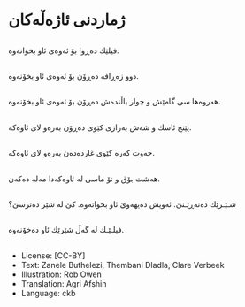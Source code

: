 # ژماردنی ئاژەڵەكان

##
فیلێك دەڕوا بۆ ئەوەی ئاو بخواتەوە.

##
دوو زەڕافە دەڕۆن بۆ ئەوەی ئاو بخۆنەوە.

##
هەروەها سی گامێش و چوار باڵندەش دەڕۆن بۆ ئەوەی ئاو بخۆنەوە.

##
پێنج ئاسك و شەش بەرازی كێوی دەڕۆن بەرەو لای ئاوەكە.

##
حەوت كەرە كێوی غاردەدەن بەرەو لای ئاوەكە.

##
هەشت بۆق و نۆ ماسی لە ئاوەكەدا مەلە دەكەن.

##
شـێـرێك دەنەڕێـنێ. ئەویش دەیهەوێ ئاو بخواتەوە. كێ لە شێر دەترسێ؟

##
فیلـێـك لە گەڵ شێرێك ئاو دەخۆنەوە.

##
* License: [CC-BY]
* Text: Zanele Buthelezi, Thembani Dladla, Clare Verbeek
* Illustration: Rob Owen
* Translation: Agri Afshin
* Language: ckb

